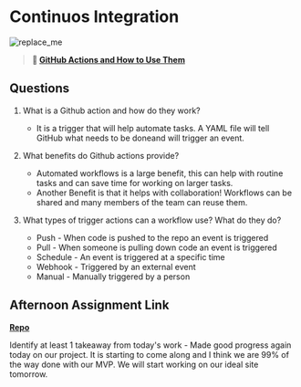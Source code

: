 # Continuos Integration

![replace_me](https://codeworks.blob.core.windows.net/public/assets/img/illustrations/placeholder.svg)

> **📖 [GitHub Actions and How to Use Them](https://codeworksacademy.com/fs-student-guide/resources/wk8-9/05-Github-Actions)**

## Questions

1. What is a Github action and how do they work?
    - It is a trigger that will help automate tasks. A YAML file will tell GitHub what needs to be doneand will trigger an event. 
2. What benefits do Github actions provide?
    - Automated workflows is a large benefit, this can help with routine tasks and can save time for working on larger tasks. 
    - Another Benefit is that it helps with collaboration! Workflows can be shared and many members of the team can reuse them. 

3. What types of trigger actions can a workflow use? What do they do?
    - Push - When code is pushed to the repo an event is triggered
    - Pull - When someone is pulling down code an event is triggered
    - Schedule - An event is triggered at a specific time
    - Webhook - Triggered by an external event
    - Manual - Manually triggered by a person
## Afternoon Assignment Link

**[Repo](https://github.com/smithtaylord/page-turn-dot-book)**

Identify at least 1 takeaway from today's work
    - Made good progress again today on our project. It is starting to come along and I think we are 99% of the way done with our MVP. We will start working on our ideal site tomorrow. 